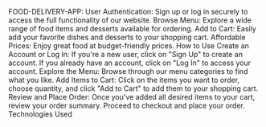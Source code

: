 FOOD-DELIVERY-APP:
User Authentication: Sign up or log in securely to access the full functionality of our website.
Browse Menu: Explore a wide range of food items and desserts available for ordering.
Add to Cart: Easily add your favorite dishes and desserts to your shopping cart.
Affordable Prices: Enjoy great food at budget-friendly prices.
How to Use
Create an Account or Log In:
If you're a new user, click on "Sign Up" to create an account.
If you already have an account, click on "Log In" to access your account.
Explore the Menu:
Browse through our menu categories to find what you like.
Add Items to Cart:
Click on the items you want to order, choose quantity, and click "Add to Cart" to add them to your shopping cart.
Review and Place Order:
Once you've added all desired items to your cart, review your order summary.
Proceed to checkout and place your order.
Technologies Used
